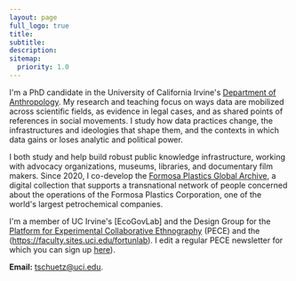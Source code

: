 ```yaml
---
layout: page
full_logo: true
title:
subtitle: 
description:
sitemap:
  priority: 1.0
---
```


I'm a PhD candidate in the University of California Irvine's [Department of Anthropology](https://www.anthropology.uci.edu/). My research and teaching focus on ways data are mobilized across scientific fields, as evidence in legal cases, and as shared points of references in social movements. I study how data practices change, the infrastructures and ideologies that shape them, and the contexts in which data gains or loses analytic and political power.

I both study and help build robust public knowledge infrastructure, working with advocacy organizations, museums, libraries, and documentary film makers. Since 2020, I co-develop the [Formosa Plastics Global Archive](https://disaster-sts-network.org/content/formosa-plastics-global-archive-%E5%8F%B0%E7%81%A3%E5%A1%91%E8%86%A0%E6%AA%94%E6%A1%88%E9%A4%A8/essay), a digital collection that supports a transnational network of people concerned about the operations of the Formosa Plastics Corporation, one of the world's largest petrochemical companies.

I'm a member of UC Irvine's [EcoGovLab] and the Design Group for the [Platform for Experimental Collaborative Ethnography](www.worldpece.org) (PECE) and the (https://faculty.sites.uci.edu/fortunlab). I edit a regular PECE newsletter for which you can sign up [here](https://github.us20.list-manage.com/subscribe?u=28f50ca38ef652df957d5cbd6&id=0ed4893b1f)).

**Email:** [tschuetz@uci.edu](mailto:tschuetz.uci.edu).

